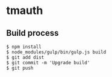 # tmauth

## Build process

    $ npm install
    $ node_modules/gulp/bin/gulp.js build
    $ git add dist
    $ git commit -m 'Upgrade build'
    $ git push
